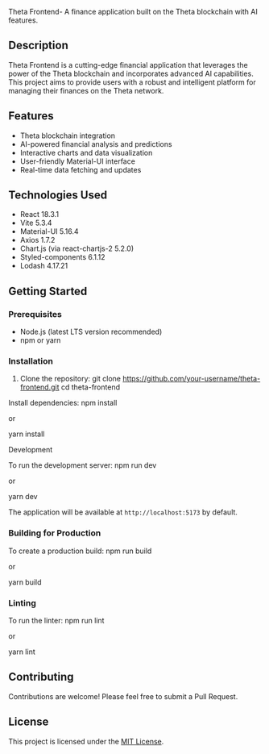 
Theta Frontend-
A finance application built on the Theta blockchain with AI features.

## Description

Theta Frontend is a cutting-edge financial application that leverages the power of the Theta blockchain and incorporates advanced AI capabilities. This project aims to provide users with a robust and intelligent platform for managing their finances on the Theta network.

## Features

- Theta blockchain integration
- AI-powered financial analysis and predictions
- Interactive charts and data visualization
- User-friendly Material-UI interface
- Real-time data fetching and updates

## Technologies Used

- React 18.3.1
- Vite 5.3.4
- Material-UI 5.16.4
- Axios 1.7.2
- Chart.js (via react-chartjs-2 5.2.0)
- Styled-components 6.1.12
- Lodash 4.17.21

## Getting Started

### Prerequisites

- Node.js (latest LTS version recommended)
- npm or yarn

### Installation

1. Clone the repository:
git clone https://github.com/your-username/theta-frontend.git
cd theta-frontend

Install dependencies:
npm install 
 
 or 

yarn install

Development

To run the development server:
npm run dev

or

yarn dev

The application will be available at `http://localhost:5173` by default.

### Building for Production

To create a production build:
npm run build

or

yarn build

### Linting

To run the linter:
npm run lint

or

yarn lint

## Contributing

Contributions are welcome! Please feel free to submit a Pull Request.

## License

This project is licensed under the [MIT License](LICENSE).
